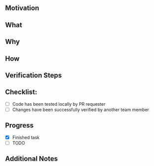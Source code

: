 ## Motivation
<!-- Add references to relevant tickets or a short description about what motivated you do it. (E.g JIRA: https://issues.jboss.org/browse/AEROGEAR-{} AND/OR ISSUE: https://github.com/aerogear/standards/issues/{}) -->

## What
<!-- Add an short answer for: What was done in this PR? (E.g Don't allow users has access to the feature X.) -->

## Why
<!-- Add an short answer for: Why it was done? (E.g The feature X was deprecated.) -->

## How
<!-- Add an short answer for: How it was done? (E.g By removing this feature from ... OR By removing just the button but not its implementation ... ) -->

## Verification Steps
<!-- Add the steps required to check this change. Following an example.
 
1. Go to `XX >> YY >> SS`
2. Create a new item `N` with the info `X`
3. Try to edit this item 
4. Check if in the left menu the feature X is not so long present. -->

## Checklist:

- [ ] Code has been tested locally by PR requester
- [ ] Changes have been successfully verified by another team member 

## Progress

- [x] Finished task
- [ ] TODO

## Additional Notes

<!-- PS.: Add images and/or .gifs to illustrate what was changed if this pull request modifies the appearance/output of something presented to the users. -->
 
